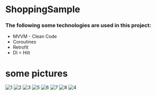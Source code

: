 # ShoppingSample
### The following some technologies are used in this project:
+ MVVM - Clean Code
+ Coroutines
+ Retrofit
+ DI = Hilt


# some pictures

![1](https://user-images.githubusercontent.com/74426462/235424663-2da7f66e-0a1a-4dd7-8783-4a8345a67563.jpg)
![2](https://user-images.githubusercontent.com/74426462/235424666-c6fe50e1-3fc2-4021-b276-d81004ea65f7.jpg)
![3](https://user-images.githubusercontent.com/74426462/235424675-3c4dfe0a-6ad6-4f3e-a16b-d1151fa8cbca.jpg)
![5](https://user-images.githubusercontent.com/74426462/235424691-1f7e9e22-073c-459d-9ec4-58aa07e0a4ba.jpg)
![6](https://user-images.githubusercontent.com/74426462/235424694-1f2fa58b-fa7f-4259-babd-6b95f7b8f5d3.jpg)
![7](https://user-images.githubusercontent.com/74426462/235424699-7b521cb5-ac85-47a7-bead-d9ab3c861b6b.jpg)
![8](https://user-images.githubusercontent.com/74426462/235424701-06df7fec-75e1-4ad5-8576-cbae34e7bf7e.jpg)
![4](https://user-images.githubusercontent.com/74426462/235848677-0caa230b-fa82-4035-898a-3095a92034e8.jpg)

